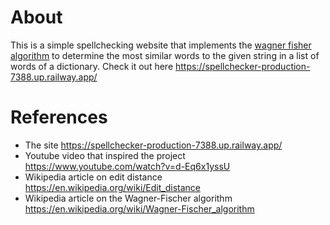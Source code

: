 # About
This is a simple spellchecking website that implements the [wagner fisher algorithm](https://en.wikipedia.org/wiki/Wagner-Fischer_algorithm) to determine the most similar words to the given string in a list of words of a dictionary.
Check it out here <https://spellchecker-production-7388.up.railway.app/>

# References
- The site <https://spellchecker-production-7388.up.railway.app/>
- Youtube video that inspired the project <https://www.youtube.com/watch?v=d-Eq6x1yssU>
- Wikipedia article on edit distance <https://en.wikipedia.org/wiki/Edit_distance>
- Wikipedia article on the Wagner-Fischer algorithm <https://en.wikipedia.org/wiki/Wagner-Fischer_algorithm>
